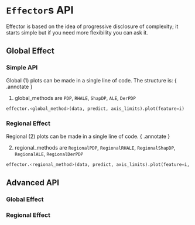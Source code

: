 # `Effector`s API

Effector is based on the idea of progressive disclosure of complexity; it starts simple but if you need more flexibility you can ask it.




## Global Effect

### Simple API

Global (1) plots can be made in a single line of code. The structure is:
{ .annotate }

1. global_methods are `PDP`, `RHALE`, `ShapDP`, `ALE`, `DerPDP`

```python
effector.<global_method>(data, predict, axis_limits).plot(feature=i)
```

### Regional Effect

Regional (2) plots can be made in a single line of code.
{ .annotate }

2. regional_methods are `RegionalPDP`, `RegionalRHALE`, `RegionalShapDP`, `RegionalALE`, `RegionalDerPDP`

```python
effector.<regional_method>(data, predict, axis_limits).plot(feature=i, node_id=j)
```



## Advanced API

### Global Effect
### Regional Effect
